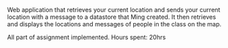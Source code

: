 Web application that retrieves your current location and sends your current location with a message to a datastore that Ming created. It then retrieves and displays the locations and messages of people in the class on the map. 

All part of assignment implemented.
Hours spent: 20hrs


